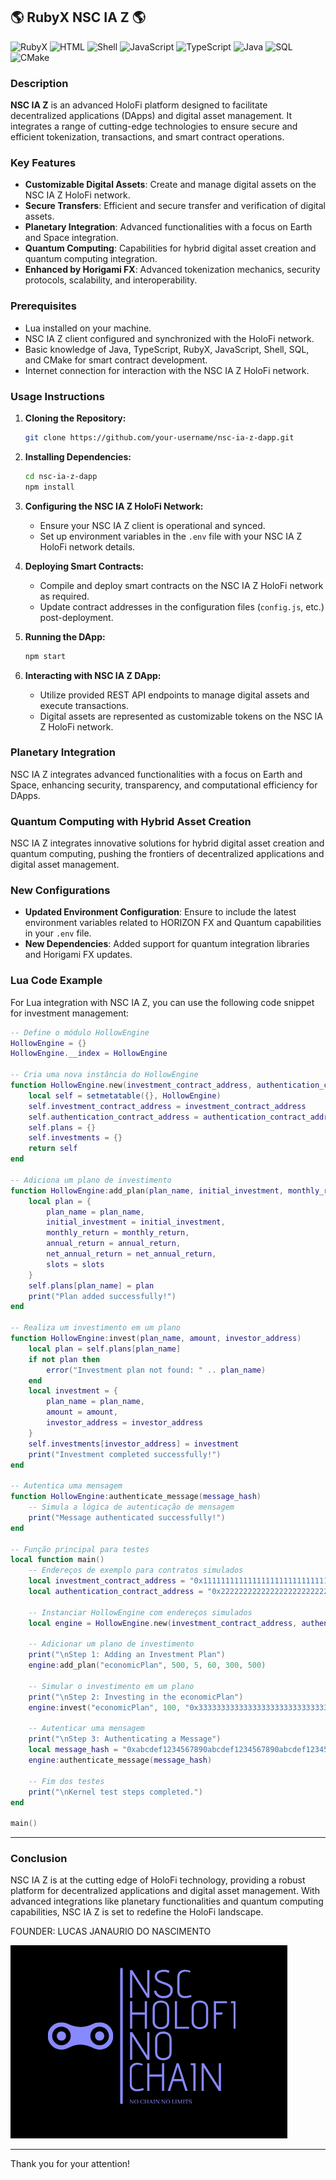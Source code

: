


## 🌎 RubyX NSC IA Z 🌎 

![RubyX](https://img.shields.io/badge/rubyX-%23CC342D.svg?style=for-the-badge&logo=rubyX&logoColor=white)
![HTML](https://img.shields.io/badge/html5-%23E34F26.svg?style=for-the-badge&logo=html5&logoColor=white)
![Shell](https://img.shields.io/badge/shell_script-%23121011.svg?style=for-the-badge&logo=gnu-bash&logoColor=white)
![JavaScript](https://img.shields.io/badge/javascript-%23F7DF1E.svg?style=for-the-badge&logo=javascript&logoColor=black)
![TypeScript](https://img.shields.io/badge/typescript-%232B2D37.svg?style=for-the-badge&logo=typescript&logoColor=white)
![Java](https://img.shields.io/badge/java-%23F7DF1E.svg?style=for-the-badge&logo=java&logoColor=white)
![SQL](https://img.shields.io/badge/sql-%234F5B93.svg?style=for-the-badge&logo=sqlite&logoColor=white)
![CMake](https://img.shields.io/badge/cmake-%23000000.svg?style=for-the-badge&logo=cmake&logoColor=white)

### Description

**NSC IA Z** is an advanced HoloFi platform designed to facilitate decentralized applications (DApps) and digital asset management. It integrates a range of cutting-edge technologies to ensure secure and efficient tokenization, transactions, and smart contract operations.

### Key Features

- **Customizable Digital Assets**: Create and manage digital assets on the NSC IA Z HoloFi network.
- **Secure Transfers**: Efficient and secure transfer and verification of digital assets.
- **Planetary Integration**: Advanced functionalities with a focus on Earth and Space integration.
- **Quantum Computing**: Capabilities for hybrid digital asset creation and quantum computing integration.
- **Enhanced by Horigami FX**: Advanced tokenization mechanics, security protocols, scalability, and interoperability.

### Prerequisites

- Lua installed on your machine.
- NSC IA Z client configured and synchronized with the HoloFi network.
- Basic knowledge of Java, TypeScript, RubyX, JavaScript, Shell, SQL, and CMake for smart contract development.
- Internet connection for interaction with the NSC IA Z HoloFi network.

### Usage Instructions

1. **Cloning the Repository:**
   ```sh
   git clone https://github.com/your-username/nsc-ia-z-dapp.git
   ```

2. **Installing Dependencies:**
   ```sh
   cd nsc-ia-z-dapp
   npm install
   ```

3. **Configuring the NSC IA Z HoloFi Network:**
   - Ensure your NSC IA Z client is operational and synced.
   - Set up environment variables in the `.env` file with your NSC IA Z HoloFi network details.

4. **Deploying Smart Contracts:**
   - Compile and deploy smart contracts on the NSC IA Z HoloFi network as required.
   - Update contract addresses in the configuration files (`config.js`, etc.) post-deployment.

5. **Running the DApp:**
   ```sh
   npm start
   ```

6. **Interacting with NSC IA Z DApp:**
   - Utilize provided REST API endpoints to manage digital assets and execute transactions.
   - Digital assets are represented as customizable tokens on the NSC IA Z HoloFi network.

### Planetary Integration

NSC IA Z integrates advanced functionalities with a focus on Earth and Space, enhancing security, transparency, and computational efficiency for DApps.

### Quantum Computing with Hybrid Asset Creation

NSC IA Z integrates innovative solutions for hybrid digital asset creation and quantum computing, pushing the frontiers of decentralized applications and digital asset management.

### New Configurations

- **Updated Environment Configuration**: Ensure to include the latest environment variables related to HORIZON FX and Quantum capabilities in your `.env` file.
- **New Dependencies**: Added support for quantum integration libraries and Horigami FX updates.

### Lua Code Example

For Lua integration with NSC IA Z, you can use the following code snippet for investment management:

```lua
-- Define o módulo HollowEngine
HollowEngine = {}
HollowEngine.__index = HollowEngine

-- Cria uma nova instância do HollowEngine
function HollowEngine.new(investment_contract_address, authentication_contract_address)
    local self = setmetatable({}, HollowEngine)
    self.investment_contract_address = investment_contract_address
    self.authentication_contract_address = authentication_contract_address
    self.plans = {}
    self.investments = {}
    return self
end

-- Adiciona um plano de investimento
function HollowEngine:add_plan(plan_name, initial_investment, monthly_return, annual_return, net_annual_return, slots)
    local plan = {
        plan_name = plan_name,
        initial_investment = initial_investment,
        monthly_return = monthly_return,
        annual_return = annual_return,
        net_annual_return = net_annual_return,
        slots = slots
    }
    self.plans[plan_name] = plan
    print("Plan added successfully!")
end

-- Realiza um investimento em um plano
function HollowEngine:invest(plan_name, amount, investor_address)
    local plan = self.plans[plan_name]
    if not plan then
        error("Investment plan not found: " .. plan_name)
    end
    local investment = {
        plan_name = plan_name,
        amount = amount,
        investor_address = investor_address
    }
    self.investments[investor_address] = investment
    print("Investment completed successfully!")
end

-- Autentica uma mensagem
function HollowEngine:authenticate_message(message_hash)
    -- Simula a lógica de autenticação de mensagem
    print("Message authenticated successfully!")
end

-- Função principal para testes
local function main()
    -- Endereços de exemplo para contratos simulados
    local investment_contract_address = "0x1111111111111111111111111111111111111111"
    local authentication_contract_address = "0x2222222222222222222222222222222222222222"

    -- Instanciar HollowEngine com endereços simulados
    local engine = HollowEngine.new(investment_contract_address, authentication_contract_address)

    -- Adicionar um plano de investimento
    print("\nStep 1: Adding an Investment Plan")
    engine:add_plan("economicPlan", 500, 5, 60, 300, 500)

    -- Simular o investimento em um plano
    print("\nStep 2: Investing in the economicPlan")
    engine:invest("economicPlan", 100, "0x3333333333333333333333333333333333333333")

    -- Autenticar uma mensagem
    print("\nStep 3: Authenticating a Message")
    local message_hash = "0xabcdef1234567890abcdef1234567890abcdef1234567890abcdef1234567890"
    engine:authenticate_message(message_hash)

    -- Fim dos testes
    print("\nKernel test steps completed.")
end

main()
```

---

### Conclusion

NSC IA Z is at the cutting edge of HoloFi technology, providing a robust platform for decentralized applications and digital asset management. With advanced integrations like planetary functionalities and quantum computing capabilities, NSC IA Z is set to redefine the HoloFi landscape.

<p>FOUNDER: LUCAS JANAURIO DO NASCIMENTO</p>

<img src="A.PNG" alt="Hollow Ether Logo">

---

Thank you for your attention!

